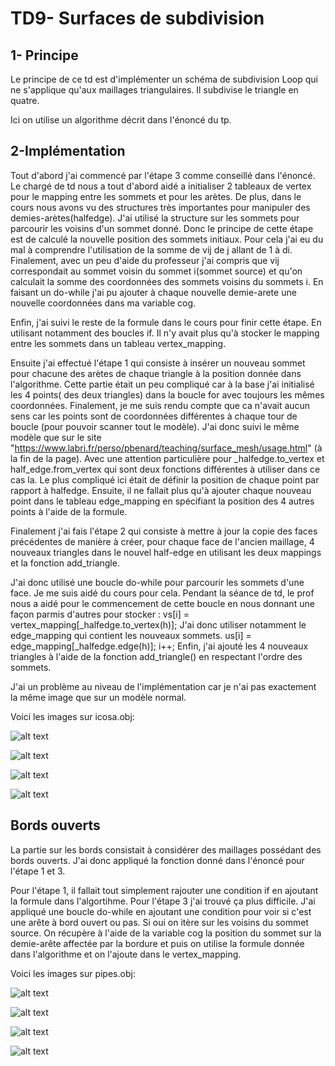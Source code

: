 # TD9- Surfaces de subdivision

## 1- Principe

Le principe de ce td est d'implémenter un schéma de subdivision Loop qui ne s'applique qu'aux maillages triangulaires. Il subdivise le triangle en quatre.

Ici on utilise un algorithme décrit dans l'énoncé du tp.

## 2-Implémentation

Tout d'abord j'ai commencé par l'étape 3 comme conseillé dans l'énoncé. Le chargé de td nous a tout d'abord aidé a initialiser 2 tableaux de vertex pour le mapping entre les sommets et pour les arètes.
De plus, dans le cours nous avons vu des structures très importantes pour manipuler des demies-arètes(halfedge). J'ai utilisé la structure sur les sommets pour parcourir les voisins d'un sommet donné.
Donc le principe de cette étape est de calculé la nouvelle position des sommets initiaux. 
Pour cela j'ai eu du mal à comprendre l'utilisation de la somme de vij de j allant de 1 à di.
Finalement, avec un peu d'aide du professeur j'ai compris que vij correspondait au sommet voisin du sommet i(sommet source) et qu'on calculait la somme des coordonnées des sommets voisins du sommets i.
En faisant un do-while j'ai pu ajouter à chaque nouvelle demie-arete une nouvelle coordonnées dans ma variable cog. 

Enfin, j'ai suivi le reste de la formule dans le cours pour finir cette étape. En utilisant notamment des boucles if. Il n'y avait plus qu'à stocker le mapping entre les sommets dans un tableau vertex_mapping.

Ensuite j'ai effectué l'étape 1 qui consiste à insérer un nouveau sommet pour chacune des arètes de chaque triangle à la position donnée dans l'algorithme. Cette partie était un peu compliqué car à la base j'ai initialisé les 4 points( des deux triangles) dans la boucle for avec toujours les mêmes coordonnées. Finalement, je me suis rendu compte que ca n'avait aucun sens car les points sont de coordonnées différentes à chaque tour de boucle (pour pouvoir scanner tout le modèle). J'ai donc suivi le même modèle que sur le site "https://www.labri.fr/perso/pbenard/teaching/surface_mesh/usage.html"
(à la fin de la page).
Avec une attention particulière pour _halfedge.to_vertex et half_edge.from_vertex qui sont deux fonctions différentes à utiliser dans ce cas la. 
Le plus compliqué ici était de définir la position de chaque point par rapport à halfedge.
Ensuite, il ne fallait plus qu'à ajouter chaque nouveau point dans le tableau edge_mapping en spécifiant la position des 4 autres points à l'aide de la formule.

Finalement j'ai fais l'étape 2 qui consiste à mettre à jour la copie des faces précédentes de manière à créer, pour chaque face de l'ancien maillage, 4 nouveaux triangles dans le nouvel half-edge en utilisant les deux mappings et la fonction add_triangle. 

J'ai donc utilisé une boucle do-while pour parcourir les sommets d'une face. Je me suis aidé du cours pour cela. Pendant la séance de td, le prof nous a aidé pour le commencement de cette boucle en nous donnant une façon parmis d'autres pour stocker :
vs[i] = vertex_mapping[_halfedge.to_vertex(h)];
J'ai donc utiliser notamment le edge_mapping qui contient les nouveaux sommets.
us[i] = edge_mapping[_halfedge.edge(h)];
i++;
Enfin, j'ai ajouté les 4 nouveaux triangles à l'aide de la fonction add_triangle() en respectant l'ordre des sommets.

J'ai un problème au niveau de l'implémentation car je n'ai pas exactement la même image que sur un modèle normal.

Voici les images sur icosa.obj:

![alt text](data/textures/icosa1.png)

![alt text](data/textures/icosa2.png)

![alt text](data/textures/icosa3.png)

![alt text](data/textures/icosa4.png)


## Bords ouverts

La partie sur les bords consistait à considérer des maillages possédant des bords ouverts. J'ai donc appliqué la fonction donné dans l'énoncé pour l'étape 1 et 3.

Pour l'étape 1, il fallait tout simplement rajouter une condition if en ajoutant la formule dans l'algortihme.
Pour l'étape 3 j'ai trouvé ça plus difficile. J'ai appliqué une boucle do-while en ajoutant une condition pour voir si c'est une arête à bord ouvert ou pas. Si oui on itère sur les voisins du sommet source. On récupère à l'aide de la variable cog la position du sommet sur la demie-arête affectée par la bordure et puis on utilise la formule donnée dans l'algorithme et on l'ajoute dans le vertex_mapping.

Voici les images sur pipes.obj:

![alt text](data/textures/pipe1.png)

![alt text](data/textures/pipe2.png)

![alt text](data/textures/pipe3.png)

![alt text](data/textures/pipe4.png)